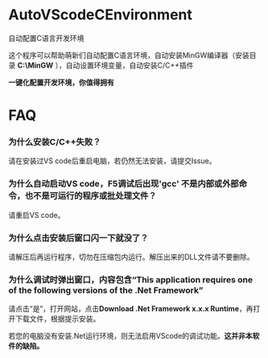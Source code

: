 # AutoVScodeCEnvironment
自动配置C语言开发环境

这个程序可以帮助萌新们自动配置C语言环境，自动安装MinGW编译器（安装目录
**C:\\MinGW**
），自动设置环境变量，自动安装C/C++插件

**一键化配置开发环境，你值得拥有**

# FAQ

### 为什么安装C/C++失败？
请在安装过VS code后重启电脑，若仍然无法安装，请提交Issue。

### 为什么自动启动VS code，F5调试后出现'gcc' 不是内部或外部命令，也不是可运行的程序或批处理文件？
请重启VS code。

### 为什么点击安装后窗口闪一下就没了？
请解压后再运行程序，切勿在压缩包内运行。解压出来的DLL文件请不要删除。

### 为什么调试时弹出窗口，内容包含“This application requires one of the following versions of the .Net Framework”
请点击“是”，打开网站，点击**Download .Net Framework x.x.x Runtime**，再打开下载文件，根据提示安装。

若您的电脑没有安装.Net运行环境，则无法启用VScode的调试功能。**这并非本软件的缺陷。**
